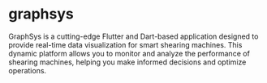 # graphsys

GraphSys is a cutting-edge Flutter and Dart-based application designed to provide real-time data visualization for smart shearing machines. This dynamic platform allows you to monitor and analyze the performance of shearing machines, helping you make informed decisions and optimize operations.
